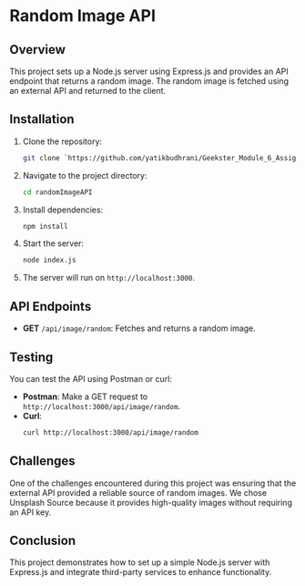 # Random Image API

## Overview

This project sets up a Node.js server using Express.js and provides an API endpoint that returns a random image. The random image is fetched using an external API and returned to the client.

## Installation

1. Clone the repository:
    ```bash
    git clone `https://github.com/yatikbudhrani/Geekster_Module_6_Assignments/tree/main/randomImageAPI`
    ```

2. Navigate to the project directory:
    ```bash
    cd randomImageAPI
    ```

3. Install dependencies:
    ```bash
    npm install
    ```

4. Start the server:
    ```bash
    node index.js
    ```

5. The server will run on `http://localhost:3000`.

## API Endpoints

- **GET** `/api/image/random`: Fetches and returns a random image.

## Testing

You can test the API using Postman or curl:

- **Postman**: Make a GET request to `http://localhost:3000/api/image/random`.
- **Curl**:
    ```bash
    curl http://localhost:3000/api/image/random
    ```

## Challenges

One of the challenges encountered during this project was ensuring that the external API provided a reliable source of random images. We chose Unsplash Source because it provides high-quality images without requiring an API key.

## Conclusion

This project demonstrates how to set up a simple Node.js server with Express.js and integrate third-party services to enhance functionality.
